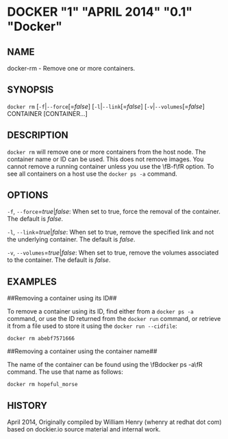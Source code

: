 DOCKER "1" "APRIL 2014" "0.1" "Docker"
=======================================

NAME
----

docker-rm - Remove one or more containers.

SYNOPSIS
--------

`docker rm` [`-f`|`--force`[=*false*] [`-l`|`--link`[=*false*] [`-v`|`--volumes`[=*false*] 
CONTAINER [CONTAINER...]

DESCRIPTION
-----------

`docker rm` will remove one or more containers from the host node. The container name or ID can be used. This does not remove images. You cannot remove a running container unless you use the \fB-f\fR option. To see all containers on a host use the `docker ps -a` command.

OPTIONS
-------

`-f`, `--force`=*true*|*false*: 
  When set to true, force the removal of the container. The default is *false*.

`-l`, `--link`=*true*|*false*: 
  When set to true, remove the specified link and not the underlying container. The default is *false*.

`-v`, `--volumes`=*true*|*false*: 
  When set to true, remove the volumes associated to the container. The default is *false*.

EXAMPLES
--------

##Removing a container using its ID##

To remove a container using its ID, find either from a `docker ps -a` command, or use the ID returned from the `docker run` command, or retrieve it from a file used to store it using the `docker run --cidfile`:

    docker rm abebf7571666

##Removing a container using the container name##

The name of the container can be found using the \fBdocker ps -a\fR command. The use that name as follows:

    docker rm hopeful_morse

HISTORY
-------

April 2014, Originally compiled by William Henry (whenry at redhat dot com) based on dockier.io source material and internal work.
